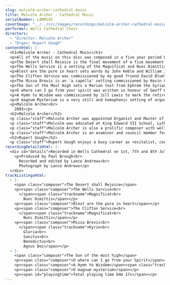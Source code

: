 ```yaml
---
slug: malcolm-archer-cathedral-music
title: Malcolm Archer - Cathedral Music
serialNumber: LAMM165
coverImage: "../../src/images/recordings/malcolm-archer-cathedral-music.jpg"
performer: Wells Cathedral Choir
directors:
  - "Director: Malcolm Archer"
  - "Organ: Rupert Gough"
contentHtml: |-
  <h1>Malcolm Archer - Cathedral Music</h1>
  <p>All of the music on this disc was composed in a five year period between the years 1998 and 2003, many works being commissions.</p>
  <p>The Desert shall Rejoice is the final movement of a five movement work called The Coming of the Kingdom, which was a Millennium commission from Lichfield Cathedral Special Choir and its then conductor, Andrew Lumsden. Originally scored with accompaniment by chamber orchestra, I arranged this version for Cor Anglais (or oboe) and organ. The solo wind instrument imbues the music with a plaintiveness and expectancy, which suits this Advent text.</p>
  <p>The Wells Service is a setting of the Magnificat and Nunc Dimittis, also commissioned for the Millennium, this time by the Friends of Wells Cathedral. This essentially lyrical work begins with treble voices and has a wide range of mood and dynamic, from the quiet peacefulness of the treble and bass canon at "he remembering his mercy" to the bold and expansive ending to the Gloria.</p>
  <p>Blest are the pure in heart sets words by John Keble and William John Hall, and was written at about 33,000 feet, after having been upgraded on an American Airlines flight from Dallas to London! It is undeniable that the glass of champagne, the large leather seats and the wide table which enabled me to lay out my manuscript score pad in comfort had a strong influence on the work. It is essentially a reflective 'a capella' setting of the words, and whilst the "fizz" is not a characteristic of the music, the lack of turbulence certainly is!</p>
  <p>The Clifton Service was commissioned by my good friend David Blumlein for the choristers of Clifton Lodge School, Ealing. When I first met David, it was clear that we had much in common, not least a keen interest in choirs and choir training, and a passion for classic cars! The Magnificat is a through-composed and basically introvert setting, until the Gloria, when the music becomes more rousing. The ethereal opening, sung by divisi trebles, represents the innocence and astonishment of Mary, the chosen Mother of Jesus, and though the mood later changes in response to the words, the overall feeling is of stillness, with a quiet ending sung by a solo treble. The Nunc Dimittis is also through-composed and the Gloria (a different one from the Magnificat) returns to the use of divisi trebles, followed by a richer texture as the other voices enter, over a jazz inspired harmonic base. The solo treble returns for the final phrase.</p>
  <p>The Missa Brevis is an 'a capella' setting commissioned by Kevin Clarke and the church of the Incarnation in Dallas, Texas. Its structure and length is similar to the model of many sixteenth century masses, though the musical language is definitely that of the twentieth century. In the traditional way, this work comprises all the main movements of the mass except the Creed. Although the American choir for which this was composed is a mixed voice choir, the sound of treble voices was never far from my mind.</p>
  <p>The Son of the Most High sets a Marian text from Ephrem the Syrian, in an English translation from Syriac. It was written for Michael Tavinor, David Ireson and Musica Deo Sacra in July 2000, and first performed in Tewkesbury Abbey as part of the Musica Deo Sacra Festival that year. It is essentially an a capella piece for double choir, with a distant solo quartet, where the soprano soloist (who opens the work) has particular prominence. I sought a warm and full texture by use of the key of D flat major. The virgin, having given birth to Christ, puts on the mother's robe, the robe of God's glory.</p>
  <p>O where can I go from your spirit was written in honour of Geoff Hasler's 60th year in the choir of All Saint's Church, Northampton, and was first performed at Evensong on 24th November 2002, conducted by Edward Whiting. The text is based on words from Psalm 139, and this short piece, designed as an introit, opens and closes with a treble solo.</p>
  <p>A Hymn to Wisdom was commissioned by Jill Lewis to mark the retirement of The Very Revd. Richard Lewis as Dean of Wells in March 2003. It sets words from the book of Ecclesiasticus, and was first performed on the Richard Lewis's final weekend at Wells, its creation having been kept a well guarded secret! The text seemed particularly appropriate for Richard, who is himself a wise man, a fine priest and a great lover of music. The opening unison passage immediately captures the intensity and prayerfulness of the words, and this passage returns again at the end, superimposed by a semi chorus of upper voices. The previous section is however lyrically triumphant, as the music responds to the joyful words; "My heart was stirred to seek her, with my tongue will I send God's praise".</p>
  <p>O magnum Mysterium is a very still and homophonic setting of arguably the most inspiring of Christmas texts, a text which I have wanted to set for some time. The piece was not a commission but a response to a feeling of the moment, where I wished to create a timeless mood where pulse loses significance and where the harmony unfolds slowly and voices are held in suspension rather than urged forward. It has always struck me that the great settings of Victoria and Poulenc managed this, in their own way, with consummate success and I wanted to try and achieve the same effect using my own language. These great words transport you from earth and give, for a moment at least, a glimpse of heaven.</p>
  <p>Malcolm Archer<br>
    2003</p>
  <h2>Malcolm Archer</h2>
  <p class="staff">Malcolm Archer was appointed Organist and Master of the Choristers at Wells Cathedral in 1996 where he directs and trains the Cathedral choir for its daily services in the Cathedral, as well as being the Musical Director for Wells Cathedral Oratorio Society. In addition to overseas tours and radio and TV broadcasts he has recorded with the Cathedral Choir a wide range of CDs and the choir now records regularly for several record companies.</p>
  <p class="staff">Malcolm was educated at King Edward VII School, Lytham, the Royal College of Music (where he was an RCO scholar) and Jesus College Cambridge where he was organ scholar. He studied the organ with Ralph Downes, Gillian Weir and Nicolas Kynaston, and composition with Herbert Sumsion and Alan Ridout. He continues to study the organ with Daniel Roth in Paris. He has given organ concerts in nine European countries, Canada and the USA. Amongst other notable invitations, he has played for the IAO Congress on more than one occasion and given the Winston Churchill Memorial Concert at Blenheim Palace. He has also recorded for BBC Radio 2 and Radio 3, and played at most principal venues in the UK. He has recorded six organ CDs in repertoire as varied as J.S.Bach and Olivier Messiaen.</p>
  <p class="staff">Malcolm Archer is also a prolific composer with well over 200 published works. His work Three Psalms of David was premiered in Wells Cathedral as part of the Classics West Festival, with the Classics West International Chorus and The Virtuosi of London. He has also written a five movement millennium work for Lichfield Cathedral, called The Coming of the Kingdom. He was commissioned to write works for The Southern Cathedrals' Festival, the Exeter Festival and the Musica Deo Sacra Festival. He has recently been commissioned to write a work for the 350th Sons of the Clergy Festival in 2004, which is held in St. Paul's Cathedral. His works receive regular performances on BBC Radio and TV.</p>
  <p class="staff">Malcolm Archer is an examiner and council member for the Royal College of Organists and an examiner for the Associated Board of the Royal Schools of Music.</p>
  <h2>Rupert Gough</h2>
  <p class="staff">Rupert Gough enjoys a busy career as recitalist, conductor and accompanist. He has been involved in some twenty commercial recordings as an organ soloist, accompanist, harpsichordist and conductor on many labels. He won Third Prize in the 2000 St. Albans International Organ Competition and has previously been a finalist in the Royal College of Organists 'Performer of the year' competition. Since 1994 Rupert has been Assistant Organist at Wells Cathedral where he accompanies and assists in directing the nine sung services every week. He appears regularly with the choir in concerts all over the world, on the radio, television and can be heard on many different recordings. He also teaches organ at Wells Cathedral School where he has prepared a number of pupils for Oxbridge scholarships and study in Conservatoires. Rupert has also established a successful organ and violin duo with his wife Rachel. Recent engagements included premiering a new work by Timothy Salter in St. John's, Smith Square. They are now represented in the USA by <a href="https://web.archive.org/web/20120408111701/http://www.concertartists.com/">Phillip Truckenbrod Concert Artists</a>.</p>
recordingDetailsHtml: |-
  <div id="details">Recorded in Wells Cathedral on 1st, 7th and 8th July 2003 by kind permission of the Chapter.
    <p>Produced by Paul Brough<br>
      Recorded and edited by Lance Andrews<br>
      Photograph by Lance Andrews</p>
  </div>
trackListingsHtml:
  - |-
    <span class="composer">The Desert shall Rejoice</span>
    <p><span class="composer">The Wells Service<br>
      </span><span class="trackname">Magnificat<br>
        Nunc Dimittis</span></p>
    <p><span class="composer">Blest are the pure in heart</span></p>
    <p><span class="composer">The Clifton Service<br>
      </span><span class="trackname">Magnificat<br>
        Nunc Dimittis</span></p>
    <p><span class="composer">Missa Brevis<br>
      </span><span class="trackname">Kyrie<br>
        Gloria<br>
        Sanctus<br>
        Benedictus<br>
        Agnus Dei</span></p>
  - |-
    <span class="composer">The Son of the most high</span>
    <p><span class="composer">O where can I go from your Spirit</span></p>
    <p><span class="composer">A Hymn to Wisdom</span><span class="trackname"> Organ played by David Bednall</span></p>
    <p><span class="composer">O magnum mysterium</span></p>
    <p><span id="playingtime">Total playing time 64m 17s</span></p>
---
```

